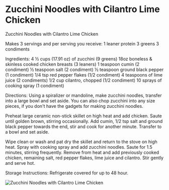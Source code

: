 # Zucchini Noodles with Cilantro Lime Chicken

Zucchini Noodles with Cilantro Lime Chicken

Makes 3 servings and per serving you receive:
1 leaner protein
3 greens
3 condiments

Ingredients:
4 ½ cups (17.91 oz) of zucchini (9 greens)
18oz boneless & skinless cooked chicken breasts (3 leaners)
1 teaspoon cumin (2 condiment)
½ teaspoon salt (2 condiment)
½ teaspoon ground black pepper (1 condiment)
1/4 tsp red pepper flakes (1/2 condiment)
4 teaspoons of lime juice (2 condiments)
1/2 cup cilantro, chopped (1/2 condiment)
10 sprays of cooking spray (1 condiment)

Directions:
Using a spiralizer or mandoline, make zucchini noodles, transfer into a large bowl and set aside. You can also chop zucchini into any size pieces, if you don't have the gadgets for making zucchini noodles.

Preheat large ceramic non-stick skillet on high heat and add chicken. Saute until golden brown, stirring occasionally. Add cumin, 1/2 tsp salt and ground black pepper towards the end, stir and cook for another minute. Transfer to a bowl and set aside.

Wipe clean or wash and pat dry the skillet and return to the stove on high heat. Spray with cooking spray and add zucchini noodles. Saute for 1.5 minutes, stirring frequently. Remove from heat and add previously cooked chicken, remaining salt, red pepper flakes, lime juice and cilantro. Stir gently and serve hot.

Storage Instructions: Refrigerate covered for up to 48 hour.

![Zucchini Noodles with Cilantro Lime Chicken](./Zucchini%20Noodles%20with%20Cilantro%20Lime%20Chicken.png)

